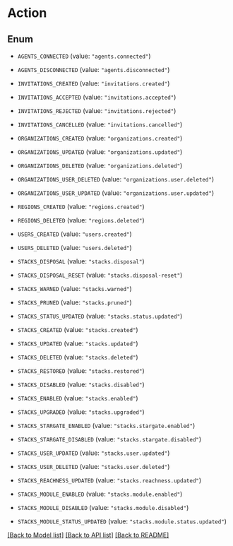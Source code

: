# Action

## Enum


* `AGENTS_CONNECTED` (value: `"agents.connected"`)

* `AGENTS_DISCONNECTED` (value: `"agents.disconnected"`)

* `INVITATIONS_CREATED` (value: `"invitations.created"`)

* `INVITATIONS_ACCEPTED` (value: `"invitations.accepted"`)

* `INVITATIONS_REJECTED` (value: `"invitations.rejected"`)

* `INVITATIONS_CANCELLED` (value: `"invitations.cancelled"`)

* `ORGANIZATIONS_CREATED` (value: `"organizations.created"`)

* `ORGANIZATIONS_UPDATED` (value: `"organizations.updated"`)

* `ORGANIZATIONS_DELETED` (value: `"organizations.deleted"`)

* `ORGANIZATIONS_USER_DELETED` (value: `"organizations.user.deleted"`)

* `ORGANIZATIONS_USER_UPDATED` (value: `"organizations.user.updated"`)

* `REGIONS_CREATED` (value: `"regions.created"`)

* `REGIONS_DELETED` (value: `"regions.deleted"`)

* `USERS_CREATED` (value: `"users.created"`)

* `USERS_DELETED` (value: `"users.deleted"`)

* `STACKS_DISPOSAL` (value: `"stacks.disposal"`)

* `STACKS_DISPOSAL_RESET` (value: `"stacks.disposal-reset"`)

* `STACKS_WARNED` (value: `"stacks.warned"`)

* `STACKS_PRUNED` (value: `"stacks.pruned"`)

* `STACKS_STATUS_UPDATED` (value: `"stacks.status.updated"`)

* `STACKS_CREATED` (value: `"stacks.created"`)

* `STACKS_UPDATED` (value: `"stacks.updated"`)

* `STACKS_DELETED` (value: `"stacks.deleted"`)

* `STACKS_RESTORED` (value: `"stacks.restored"`)

* `STACKS_DISABLED` (value: `"stacks.disabled"`)

* `STACKS_ENABLED` (value: `"stacks.enabled"`)

* `STACKS_UPGRADED` (value: `"stacks.upgraded"`)

* `STACKS_STARGATE_ENABLED` (value: `"stacks.stargate.enabled"`)

* `STACKS_STARGATE_DISABLED` (value: `"stacks.stargate.disabled"`)

* `STACKS_USER_UPDATED` (value: `"stacks.user.updated"`)

* `STACKS_USER_DELETED` (value: `"stacks.user.deleted"`)

* `STACKS_REACHNESS_UPDATED` (value: `"stacks.reachness.updated"`)

* `STACKS_MODULE_ENABLED` (value: `"stacks.module.enabled"`)

* `STACKS_MODULE_DISABLED` (value: `"stacks.module.disabled"`)

* `STACKS_MODULE_STATUS_UPDATED` (value: `"stacks.module.status.updated"`)


[[Back to Model list]](../README.md#documentation-for-models) [[Back to API list]](../README.md#documentation-for-api-endpoints) [[Back to README]](../README.md)


